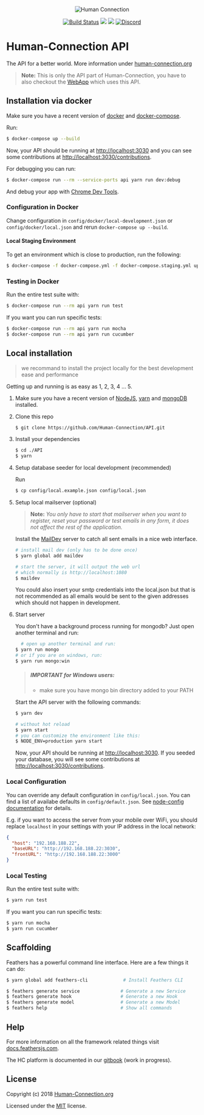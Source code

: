 <p align="center">
  <img align="center" src="https://human-connection.org/wp-content/uploads/2017/11/human-connection-logo.svg" alt="Human Connection" />
</p>


<p align="center">
  <a href="https://travis-ci.org/Human-Connection/API"><img src="https://img.shields.io/travis/Human-Connection/API/master.svg" alt="Build Status"></a>
  <a href="https://github.com/Human-Connection/WebApp/blob/develop/LICENSE.md"><img src="https://img.shields.io/badge/license-MIT-green.svg" "MIT" /></a>
  <a href="https://app.fossa.io/projects/git%2Bgithub.com%2FHuman-Connection%2FAPI?ref=badge_shield" alt="FOSSA Status"><img src="https://app.fossa.io/api/projects/git%2Bgithub.com%2FHuman-Connection%2FAPI.svg?type=shield"/></a>
  <a href="https://discord.gg/NgVpvx9" alt="Discord Channel">
<img src="https://img.shields.io/discord/443107904757694465.svg" alt="Discord" /></a>
</p>

# Human-Connection API

The API for a better world. More information under [human-connection.org](https://human-connection.org)

> **Note:** This is only the API part of Human-Connection, you have to also checkout the [WebApp](https://github.com/Human-Connection/WebApp) which uses this API.

## Installation via docker

Make sure you have a recent version of [docker](https://www.docker.com/) and [docker-compose](https://docs.docker.com/compose/).

Run:
```bash
$ docker-compose up --build
```
Now, your API should be running at [http://localhost:3030](http://localhost:3030)
and you can see some contributions at [http://localhost:3030/contributions](http://localhost:3030/contributions).

For debugging you can run:
```bash
$ docker-compose run --rm --service-ports api yarn run dev:debug
```
And debug your app with [Chrome Dev Tools](chrome://inspect).

### Configuration in Docker

Change configuration in `config/docker/local-development.json` or
`config/docker/local.json` and rerun `docker-compose up --build`.

#### Local Staging Environment

To get an environment which is close to production, run the following:
```sh
$ docker-compose -f docker-compose.yml -f docker-compose.staging.yml up --build
```

### Testing in Docker

Run the entire test suite with:
```bash
$ docker-compose run --rm api yarn run test
```

If you want you can run specific tests:
```bash
$ docker-compose run --rm api yarn run mocha
$ docker-compose run --rm api yarn run cucumber
```


## Local installation

> we recommand to install the project locally for the best development ease and performance

Getting up and running is as easy as 1, 2, 3, 4 ... 5.

1. Make sure you have a recent version of [NodeJS](https://nodejs.org/), [yarn](https://yarnpkg.com) and [mongoDB](https://www.mongodb.com/download-center#community) installed.

2. Clone this repo
   ``` bash
   $ git clone https://github.com/Human-Connection/API.git
   ```

3. Install your dependencies
   ``` bash
   $ cd ./API
   $ yarn
   ```
4. Setup database seeder for local development (recommended)

   Run
   ```sh
   $ cp config/local.example.json config/local.json
   ```

5. Setup local mailserver (optional)

   >  **Note:**
   >  *You only have to start that mailserver when you want to register, reset your password or test emails in any form, it
   >  does not affect the rest of the application.*

   Install the [MailDev](https://github.com/djfarrelly/MailDev)
   server to catch all sent emails in a nice web interface.

   ``` bash
   # install mail dev (only has to be done once)
   $ yarn global add maildev

   # start the server, it will output the web url
   # which normally is http://localhost:1080
   $ maildev
   ```

   You could also insert your smtp credentials into the local.json but that is not recommended as all emails would be sent
   to the given addresses which should not happen in development.

6. Start server

   You don't have a background process running for  mongodb?
   Just open another terminal and run:
 
   ```bash
	 # open up another terminal and run:
   $ yarn run mongo
   # or if you are on windows, run:
   $ yarn run mongo:win
   ```
   > ##### IMPORTANT for Windows users:
   > - make sure you have mongo bin directory added to your PATH

   Start the API server with the following commands:
   ``` bash
   $ yarn dev

   # without hot reload
   $ yarn start
   # you can customize the environment like this:
   $ NODE_ENV=production yarn start
   ```


   Now, your API should be running at [http://localhost:3030](http://localhost:3030).
   If you seeded your database, you will see some contributions at [http://localhost:3030/contributions](http://localhost:3030/contributions).


### Local Configuration

You can override any default configuration in `config/local.json`. You can find
a list of availabe defaults in `config/default.json`.
See [node-config documentation](https://github.com/lorenwest/node-config/wiki/Configuration-Files)
for details.

E.g. if you want to access the server from your mobile over WiFi, you should
replace `localhost` in your settings with your IP address in the local network:
```json
{
  "host": "192.168.188.22",
  "baseURL": "http://192.168.188.22:3030",
  "frontURL": "http://192.168.188.22:3000"
}

```

### Local Testing

Run the entire test suite with:
```bash
$ yarn run test
```

If you want you can run specific tests:
```bash
$ yarn run mocha
$ yarn run cucumber
```


## Scaffolding

Feathers has a powerful command line interface. Here are a few things it can do:

``` bash
$ yarn global add feathers-cli             # Install Feathers CLI

$ feathers generate service               # Generate a new Service
$ feathers generate hook                  # Generate a new Hook
$ feathers generate model                 # Generate a new Model
$ feathers help                           # Show all commands
```

## Help

For more information on all the framework related things visit [docs.feathersjs.com](http://docs.feathersjs.com).

The HC platform is documented in our [gitbook](https://www.gitbook.com/book/human-connection/documentation/) (work in progress).

## License

Copyright (c) 2018 [Human-Connection.org](https://human-connection.org)

Licensed under the [MIT](https://github.com/Human-Connection/WebApp/blob/develop/LICENSE.md) license.
